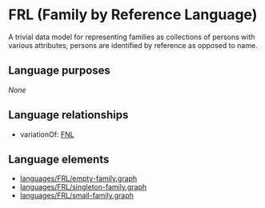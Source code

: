# FRL (Family by Reference Language)
A trivial data model for representing families as collections of persons with various attributes; persons are identified by reference as opposed to name.
## Language purposes
_None_
## Language relationships
* variationOf: [FNL](fnl.html)

## Language elements
* [languages/FRL/empty-family.graph](https://github.com/softlang/yas/blob/master/languages/FRL/empty-family.graph)
* [languages/FRL/singleton-family.graph](https://github.com/softlang/yas/blob/master/languages/FRL/singleton-family.graph)
* [languages/FRL/small-family.graph](https://github.com/softlang/yas/blob/master/languages/FRL/small-family.graph)

